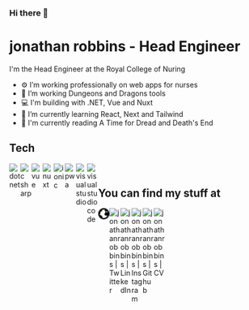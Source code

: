 ### Hi there 👋

# jonathan robbins - Head Engineer

I'm the Head Engineer at the Royal College of Nuring

- ⚙️ I’m working professionally on web apps for nurses
- 🔭 I’m working Dungeons and Dragons tools
- 💻 I'm building with .NET, Vue and Nuxt
- 🌱 I’m currently learning React, Next and Tailwind
- 📖 I'm currently reading A Time for Dread and Death's End

## Tech

<img align="left" alt="dotnet" width="22px" src="https://cdn.jsdelivr.net/npm/simple-icons@latest/icons/dotnet.svg" />
<img align="left" alt="c sharp" width="22px" src="https://cdn.jsdelivr.net/npm/simple-icons@latest/icons/csharp.svg" />
<img align="left" alt="vue" width="22px" src="https://cdn.jsdelivr.net/npm/simple-icons@latest/icons/vuedotjs.svg" />
<img align="left" alt="nuxt" width="22px" src="https://cdn.jsdelivr.net/npm/simple-icons@latest/icons/nuxtdotjs.svg" />
<img align="left" alt="ionic" width="22px" src="https://cdn.jsdelivr.net/npm/simple-icons@latest/icons/ionic.svg" />
<img align="left" alt="pwa" width="22px" src="https://cdn.jsdelivr.net/npm/simple-icons@latest/icons/pwa.svg" />
<img align="left" alt="visual studio" width="22px" src="https://cdn.jsdelivr.net/npm/simple-icons@latest/icons/visualstudio.svg" />
<img align="left" alt="visual studio code" width="22px" src="https://cdn.jsdelivr.net/npm/simple-icons@latest/icons/visualstudiocode.svg" />

<br />

## You can find my stuff at

[<img align="left" alt="jonathanrobbins.co.uk" width="22px" src="https://raw.githubusercontent.com/iconic/open-iconic/master/svg/globe.svg" />](https://jonathanrobbins.co.uk)
[<img align="left" alt="jonathanrobbins | Twitter" width="22px" src="https://cdn.jsdelivr.net/npm/simple-icons@latest/icons/twitter.svg" />](https://twitter.com/ISlayTitans)
[<img align="left" alt="jonathanrobbins | LinkedIn" width="22px" src="https://cdn.jsdelivr.net/npm/simple-icons@latest/icons/linkedin.svg" />](https://www.linkedin.com/in/jonathan-robbins-aa386b24/)
[<img align="left" alt="jonathanrobbins | Instagram" width="22px" src="https://cdn.jsdelivr.net/npm/simple-icons@latest/icons/instagram.svg" />](https://www.instagram.com/jonathanmrobbins/)
[<img align="left" alt="jonathanrobbins | Github" width="22px" src="https://cdn.jsdelivr.net/npm/simple-icons@latest/icons/github.svg" />](https://github.com/islaytitans)
[<img align="left" alt="jonathanrobbins | CV" width="22px" src="https://cdn.jsdelivr.net/npm/simple-icons@latest/icons/readthedocs.svg" />](https://jonathanrobbins.dev/cv/)
